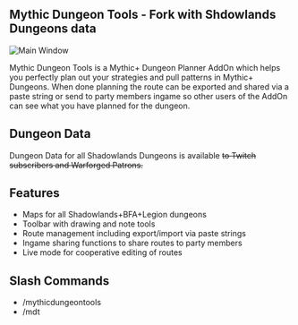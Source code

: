 Mythic Dungeon Tools - Fork with Shdowlands Dungeons data
------------------
![Main Window](https://i.imgur.com/seRQRr2.jpeg "x")

Mythic Dungeon Tools is a Mythic+ Dungeon Planner AddOn which helps you perfectly plan out your strategies and pull patterns in Mythic+ Dungeons. When done planning the route can be exported and shared via a paste string or send to party members ingame so other users of the AddOn can see what you have planned for the dungeon.

Dungeon Data
------------------
Dungeon Data for all Shadowlands Dungeons is available ~~to Twitch subscribers and Warforged Patrons.~~

Features
------------------
- Maps for all Shadowlands+BFA+Legion dungeons
- Toolbar with drawing and note tools
- Route management including export/import via paste strings
- Ingame sharing functions to share routes to party members
- Live mode for cooperative editing of routes


Slash Commands
------------------
- /mythicdungeontools
- /mdt
